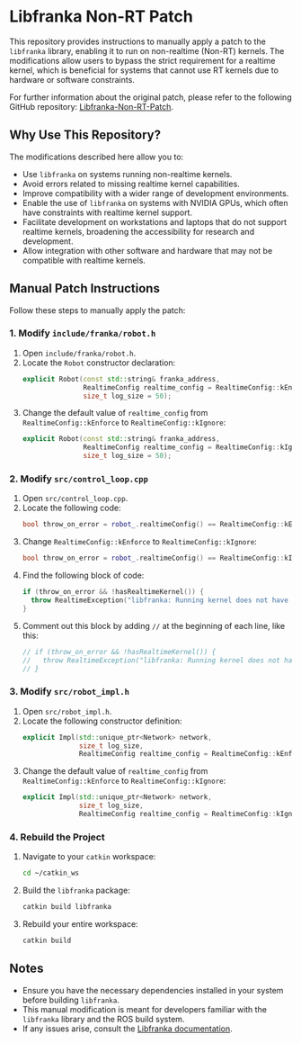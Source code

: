 # Libfranka Non-RT Patch

This repository provides instructions to manually apply a patch to the `libfranka` library, enabling it to run on non-realtime (Non-RT) kernels. The modifications allow users to bypass the strict requirement for a realtime kernel, which is beneficial for systems that cannot use RT kernels due to hardware or software constraints.

For further information about the original patch, please refer to the following GitHub repository: [Libfranka-Non-RT-Patch](https://github.com/heracleia/Libfranka-Non-RT-Patch).

## Why Use This Repository?

The modifications described here allow you to:

- Use `libfranka` on systems running non-realtime kernels.
- Avoid errors related to missing realtime kernel capabilities.
- Improve compatibility with a wider range of development environments.
- Enable the use of `libfranka` on systems with NVIDIA GPUs, which often have constraints with realtime kernel support.
- Facilitate development on workstations and laptops that do not support realtime kernels, broadening the accessibility for research and development.
- Allow integration with other software and hardware that may not be compatible with realtime kernels.

## Manual Patch Instructions

Follow these steps to manually apply the patch:


### **1. Modify `include/franka/robot.h`**
1. Open `include/franka/robot.h`.
2. Locate the `Robot` constructor declaration:
   ```cpp
   explicit Robot(const std::string& franka_address,
                  RealtimeConfig realtime_config = RealtimeConfig::kEnforce,
                  size_t log_size = 50);
   ```
3. Change the default value of `realtime_config` from `RealtimeConfig::kEnforce` to `RealtimeConfig::kIgnore`:
   ```cpp
   explicit Robot(const std::string& franka_address,
                  RealtimeConfig realtime_config = RealtimeConfig::kIgnore,
                  size_t log_size = 50);
   ```

### **2. Modify `src/control_loop.cpp`**
1. Open `src/control_loop.cpp`.
2. Locate the following code:
   ```cpp
   bool throw_on_error = robot_.realtimeConfig() == RealtimeConfig::kEnforce;
   ```
3. Change `RealtimeConfig::kEnforce` to `RealtimeConfig::kIgnore`:
   ```cpp
   bool throw_on_error = robot_.realtimeConfig() == RealtimeConfig::kIgnore;
   ```
4. Find the following block of code:
   ```cpp
   if (throw_on_error && !hasRealtimeKernel()) {
     throw RealtimeException("libfranka: Running kernel does not have realtime capabilities.");
   }
   ```
5. Comment out this block by adding `//` at the beginning of each line, like this:
   ```cpp
   // if (throw_on_error && !hasRealtimeKernel()) {
   //   throw RealtimeException("libfranka: Running kernel does not have realtime capabilities.");
   // }
   ```

### **3. Modify `src/robot_impl.h`**
1. Open `src/robot_impl.h`.
2. Locate the following constructor definition:
   ```cpp
   explicit Impl(std::unique_ptr<Network> network,
                 size_t log_size,
                 RealtimeConfig realtime_config = RealtimeConfig::kEnforce);
   ```
3. Change the default value of `realtime_config` from `RealtimeConfig::kEnforce` to `RealtimeConfig::kIgnore`:
   ```cpp
   explicit Impl(std::unique_ptr<Network> network,
                 size_t log_size,
                 RealtimeConfig realtime_config = RealtimeConfig::kIgnore);
   ```

### **4. Rebuild the Project**
1. Navigate to your `catkin` workspace:
   ```bash
   cd ~/catkin_ws
   ```
2. Build the `libfranka` package:
   ```bash
   catkin build libfranka
   ```
3. Rebuild your entire workspace:
   ```bash
   catkin build
   ```

## Notes
- Ensure you have the necessary dependencies installed in your system before building `libfranka`.
- This manual modification is meant for developers familiar with the `libfranka` library and the ROS build system.
- If any issues arise, consult the [Libfranka documentation](https://frankaemika.github.io/docs/).

